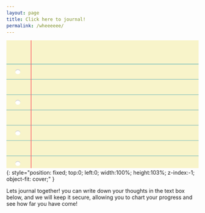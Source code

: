```yaml
---
layout: page
title: Click here to journal! 
permalink: /wheeeeee/
---
```

![Background image](/assets/images/notepaper.png){: style="position: fixed; top:0; left:0; width:100%; height:103%; z-index:-1; object-fit: cover;" }


Lets journal together! you can write down your thoughts in the text box below, and we will keep it secure, allowing you to chart your progress and see how far you have come!